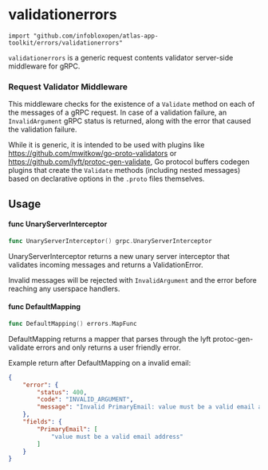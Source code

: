# validationerrors

    import "github.com/infobloxopen/atlas-app-toolkit/errors/validationerrors"

`validationerrors` is a generic request contents validator server-side middleware for
gRPC.


### Request Validator Middleware

This middleware checks for the existence of a `Validate` method on each of the
messages of a gRPC request. In case of a
validation failure, an `InvalidArgument` gRPC status is returned, along with
the error that caused the validation failure.

While it is generic, it is intended to be used with plugins like 
https://github.com/mwitkow/go-proto-validators or https://github.com/lyft/protoc-gen-validate, Go protocol buffers codegen
plugins that create the `Validate` methods (including nested messages) based on declarative options in the `.proto` files themselves. 

## Usage

#### func  UnaryServerInterceptor

```go
func UnaryServerInterceptor() grpc.UnaryServerInterceptor
```
UnaryServerInterceptor returns a new unary server interceptor that validates
incoming messages and returns a ValidationError.

Invalid messages will be rejected with `InvalidArgument` and the error before reaching any userspace handlers.


#### func  DefaultMapping

```go
func DefaultMapping() errors.MapFunc
```
DefaultMapping returns a mapper that parses through the lyft protoc-gen-validate errors and only returns a user friendly error. 

Example return after DefaultMapping on a invalid email: 

```json
{
    "error": {
        "status": 400,
        "code": "INVALID_ARGUMENT",
        "message": "Invalid PrimaryEmail: value must be a valid email address"
    },
    "fields": {
        "PrimaryEmail": [
            "value must be a valid email address"
        ]
    }
}
```